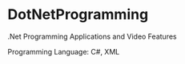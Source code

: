 # DotNetProgramming
.Net Programming Applications and Video Features

Programming Language: C#, XML
